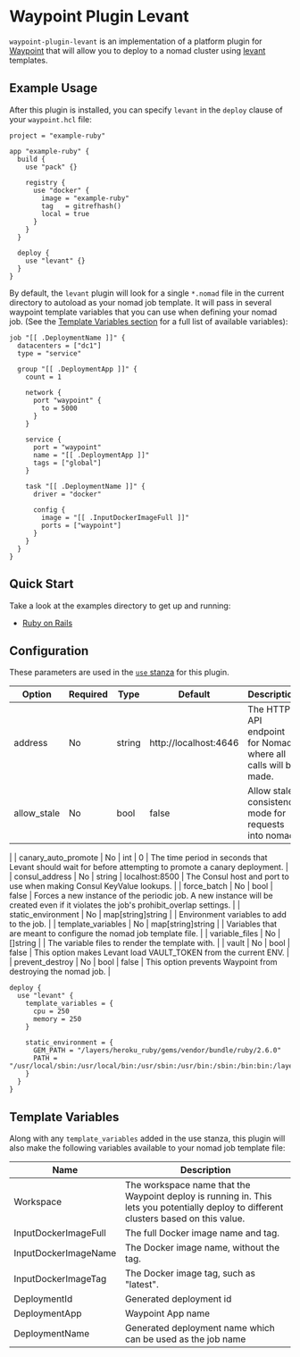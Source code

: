 # Waypoint Plugin Levant

`waypoint-plugin-levant` is an implementation of a platform plugin for
[Waypoint](https://github.com/hashicorp/waypoint) that will allow you to deploy
to a nomad cluster using [levant](https://github.com/hashicorp/levant)
templates.

## Example Usage

After this plugin is installed, you can specify `levant` in the `deploy` clause
of your `waypoint.hcl` file:

```hcl
project = "example-ruby"

app "example-ruby" {
  build {
    use "pack" {}

    registry {
      use "docker" {
        image = "example-ruby"
        tag   = gitrefhash()
        local = true
      }
    }
  }

  deploy {
    use "levant" {}
  }
}
```

By default, the `levant` plugin will look for a single `*.nomad` file in the current
directory to autoload as your nomad job template. It will pass in several
waypoint template variables that you can use when defining your nomad job. (See
the [Template Variables section](#template-variables) for a full list of
available variables):

```hcl
job "[[ .DeploymentName ]]" {
  datacenters = ["dc1"]
  type = "service"

  group "[[ .DeploymentApp ]]" {
    count = 1

    network {
      port "waypoint" {
        to = 5000
      }
    }

    service {
      port = "waypoint"
      name = "[[ .DeploymentApp ]]"
      tags = ["global"]
    }

    task "[[ .DeploymentName ]]" {
      driver = "docker"

      config {
        image = "[[ .InputDockerImageFull ]]"
        ports = ["waypoint"]
      }
    }
  }
}
```

## Quick Start

Take a look at the examples directory to get up and running:

- [Ruby on Rails](examples/ruby/README.md)

## Configuration

These parameters are used in the [`use`
stanza](https://www.waypointproject.io/docs/waypoint-hcl/use) for this plugin.

| Option               | Required   | Type                | Default                 | Description                                                                                                                        |
| -------------------- | ---------- | ------------------- | ----------------------- | ----------------------------------------------------------------------                                                             |
| address              | No         | string              | http://localhost:4646   | The HTTP API endpoint for Nomad where all calls will be made.                                                                      |
| allow_stale          | No         | bool                | false                   | Allow stale consistency mode for requests into nomad.
|
| canary_auto_promote  | No         | int                 | 0                       | The time period in seconds that Levant should wait for before attempting to promote a canary deployment.                           |
| consul_address       | No         | string              | localhost:8500          | The Consul host and port to use when making Consul KeyValue lookups.                                                               |
| force_batch          | No         | bool                | false                   | Forces a new instance of the periodic job. A new instance will be created even if it violates the job's prohibit_overlap settings. |
| static_environment   | No         | map[string]string   |                         | Environment variables to add to the job.                                                                                           |
| template_variables   | No         | map[string]string   |                         | Variables that are meant to configure the nomad job template file.                                                                 |
| variable_files       | No         | []string            |                         | The variable files to render the template with.                                                                                    |
| vault                | No         | bool                | false                   | This option makes Levant load VAULT_TOKEN from the current ENV.                                                                    |
| prevent_destroy      | No         | bool                | false                   | This option prevents Waypoint from destroying the nomad job.                                                                       |

```hcl
deploy {
  use "levant" {
    template_variables = {
      cpu = 250
      memory = 250
    }

    static_environment = {
      GEM_PATH = "/layers/heroku_ruby/gems/vendor/bundle/ruby/2.6.0"
      PATH = "/usr/local/sbin:/usr/local/bin:/usr/sbin:/usr/bin:/sbin:/bin:bin:/layers/heroku_ruby/gems/vendor/bundle/ruby/2.6.0/bin"
    }
  }
}
```

## Template Variables

Along with any `template_variables` added in the use stanza, this plugin will
also make the following variables available to your nomad job template file:

| Name                 | Description                                                                                                                            |
|----------------------|----------------------------------------------------------------------------------------------------------------------------------------|
| Workspace            | The workspace name that the Waypoint deploy is running in. This lets you potentially deploy to different clusters based on this value. |
| InputDockerImageFull | The full Docker image name and tag.                                                                                                    |
| InputDockerImageName | The Docker image name, without the tag.                                                                                                |
| InputDockerImageTag  | The Docker image tag, such as "latest".                                                                                                |
| DeploymentId         | Generated deployment id                                                                                                                |
| DeploymentApp        | Waypoint App name                                                                                                                      |
| DeploymentName       | Generated deployment name which can be used as the job name                                                                            |
